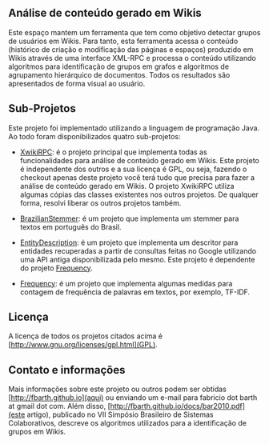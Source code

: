 Análise de conteúdo gerado em Wikis
-----------------------------------

Este espaço mantem um ferramenta que tem como objetivo detectar grupos de usuários em Wikis. Para tanto, esta ferramenta acessa o conteúdo (histórico de criação e modificação das páginas e espaços) produzido em Wikis através de uma interface XML-RPC e processa o conteúdo utilizando algoritmos para identificação de grupos em grafos e algoritmos de agrupamento hierárquico de documentos. Todos os resultados são apresentados de forma visual ao usuário.

Sub-Projetos
------------

Este projeto foi implementado utilizando a linguagem de programação Java. Ao todo foram disponibilizados quatro sub-projetos: 

* [XwikiRPC](XwikiRPC): é o projeto principal que implementa todas as funcionalidades para análise de conteúdo gerado em Wikis. Este projeto é independente dos outros e a sua licença é GPL, ou seja, fazendo o checkout apenas deste projeto você terá tudo que precisa para fazer a análise de conteúdo gerado em Wikis. O projeto XwikiRPC utiliza algumas cópias das classes existentes nos outros projetos. De qualquer forma, resolvi liberar os outros projetos também.

* [BrazilianStemmer](BrazilianStemmer): é um projeto que implementa um stemmer para textos em português do Brasil.

* [EntityDescription](EntityDescription): é um projeto que implementa um descritor para entidades recuperadas a partir de consultas feitas no Google utilizando uma API antiga disponibilizada pelo mesmo. Este projeto é dependente do projeto [Frequency](Frequency).

* [Frequency](Frequency): é um projeto que implementa algumas medidas para contagem de frequência de palavras em textos, por exemplo, TF-IDF.

Licença
-------

A licença de todos os projetos citados acima é [http://www.gnu.org/licenses/gpl.html](GPL). 

Contato e informações
---------------------

Mais informações sobre este projeto ou outros podem ser obtidas [http://fbarth.github.io](aqui) ou enviando um e-mail para fabricio dot barth at gmail dot com. Além disso, [http://fbarth.github.io/docs/bar2010.pdf](este artigo), publicado no VII Simpósio Brasileiro de Sistemas Colaborativos, descreve os algoritmos utilizados para a identificação de grupos em Wikis.  
